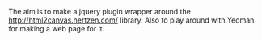 The aim is to make a jquery plugin wrapper around the http://html2canvas.hertzen.com/ library. Also to play around with Yeoman for making a web page for it. 
